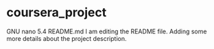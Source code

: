 # coursera_project
  GNU nano 5.4                                    README.md                                             I am editing the README file. Adding some more details about the project description.
